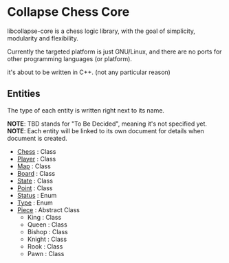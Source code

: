 # Collapse Chess Core

libcollapse-core is a chess logic library, with the goal of simplicity, modularity and flexibility.

Currently the targeted platform is just GNU/Linux, and there are no ports for other programming languages (or platform).

it's about to be written in C++. (not any particular reason)

## Entities

The type of each entity is written right next to its name.  

**NOTE**: TBD stands for "To Be Decided", meaning it's not specified yet.  
**NOTE**: Each entity will be linked to its own document for details when document is created.  

*   [Chess](./entities/chess.md) : Class
*   [Player](./entities/player.md) : Class
*   [Map](./entities/map.md) : Class
*   [Board](./entities/board.md) : Class
*   [State](./entities/state.md) : Class
*   [Point](./entities/point.md) : Class
*   [Status](./entities/status.md) : Enum
*   [Type](./entities/type.md) : Enum
*   [Piece](./entities/piece.md) : Abstract Class
    *   King : Class
    *   Queen : Class
    *   Bishop : Class
    *   Knight : Class
    *   Rook : Class
    *   Pawn : Class
